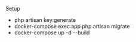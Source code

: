Setup
- php artisan key:generate
- docker-compose exec app php artisan migrate
- docker-compose up -d --build